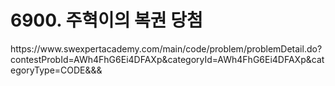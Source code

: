 <h1>6900. 주혁이의 복권 당첨</h1>
<p>https://www.swexpertacademy.com/main/code/problem/problemDetail.do?contestProbId=AWh4FhG6Ei4DFAXp&categoryId=AWh4FhG6Ei4DFAXp&categoryType=CODE&&&
